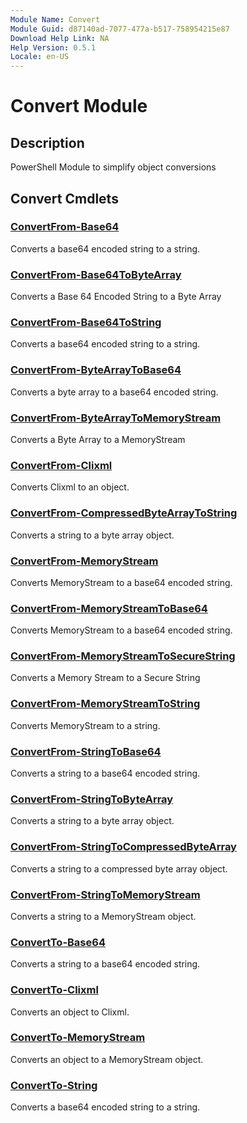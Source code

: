 ```yaml
---
Module Name: Convert
Module Guid: d87140ad-7077-477a-b517-758954215e87
Download Help Link: NA
Help Version: 0.5.1
Locale: en-US
---
```


# Convert Module
## Description
PowerShell Module to simplify object conversions

## Convert Cmdlets
### [ConvertFrom-Base64](ConvertFrom-Base64.md)
Converts a base64 encoded string to a string.

### [ConvertFrom-Base64ToByteArray](ConvertFrom-Base64ToByteArray.md)
Converts a Base 64 Encoded String to a Byte Array

### [ConvertFrom-Base64ToString](ConvertFrom-Base64ToString.md)
Converts a base64 encoded string to a string.

### [ConvertFrom-ByteArrayToBase64](ConvertFrom-ByteArrayToBase64.md)
Converts a byte array to a base64 encoded string.

### [ConvertFrom-ByteArrayToMemoryStream](ConvertFrom-ByteArrayToMemoryStream.md)
Converts a Byte Array to a MemoryStream

### [ConvertFrom-Clixml](ConvertFrom-Clixml.md)
Converts Clixml to an object.

### [ConvertFrom-CompressedByteArrayToString](ConvertFrom-CompressedByteArrayToString.md)
Converts a string to a byte array object.

### [ConvertFrom-MemoryStream](ConvertFrom-MemoryStream.md)
Converts MemoryStream to a base64 encoded string.

### [ConvertFrom-MemoryStreamToBase64](ConvertFrom-MemoryStreamToBase64.md)
Converts MemoryStream to a base64 encoded string.

### [ConvertFrom-MemoryStreamToSecureString](ConvertFrom-MemoryStreamToSecureString.md)
Converts a Memory Stream to a Secure String

### [ConvertFrom-MemoryStreamToString](ConvertFrom-MemoryStreamToString.md)
Converts MemoryStream to a string.

### [ConvertFrom-StringToBase64](ConvertFrom-StringToBase64.md)
Converts a string to a base64 encoded string.

### [ConvertFrom-StringToByteArray](ConvertFrom-StringToByteArray.md)
Converts a string to a byte array object.

### [ConvertFrom-StringToCompressedByteArray](ConvertFrom-StringToCompressedByteArray.md)
Converts a string to a compressed byte array object.

### [ConvertFrom-StringToMemoryStream](ConvertFrom-StringToMemoryStream.md)
Converts a string to a MemoryStream object.

### [ConvertTo-Base64](ConvertTo-Base64.md)
Converts a string to a base64 encoded string.

### [ConvertTo-Clixml](ConvertTo-Clixml.md)
Converts an object to Clixml.

### [ConvertTo-MemoryStream](ConvertTo-MemoryStream.md)
Converts an object to a MemoryStream object.

### [ConvertTo-String](ConvertTo-String.md)
Converts a base64 encoded string to a string.
